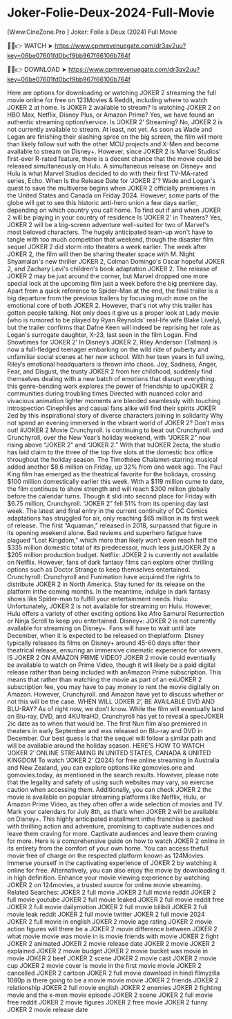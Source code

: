 # Joker-Folie-Deux-2024-Full-Movie
[Www.CineZone.Pro ] Joker: Folie à Deux (2024) Full Movie

🔴✅👉 WATCH ➤ https://www.cpmrevenuegate.com/dr3av2uu?key=06be07601fd0bcf9bb967f66106b764f

🔴✅👉 DOWNLOAD ➤ https://www.cpmrevenuegate.com/dr3av2uu?key=06be07601fd0bcf9bb967f66106b764f

Here are options for downloading or watching JOKER 2 streaming the full movie online for free
on 123Movies & Reddit, including where to watch JOKER 2 at home. Is JOKER 2 available to
stream? Is watching JOKER 2 on HBO Max, Netflix, Disney Plus, or Amazon Prime? Yes, we
have found an authentic streaming option/service.
Is 'JOKER 2' Streaming?
No, JOKER 2 is not currently available to stream. At least, not yet. As soon as Wade and Logan
are finishing their slashing spree on the big screen, the film will more than likely follow suit with
the other MCU projects and X-Men and become available to stream on Disney+. However, since
JOKER 2 is Marvel Studios' first-ever R-rated feature, there is a decent chance that the movie
could be released simultaneously on Hulu. A simultaneous release on Disney+ and Hulu is what
Marvel Studios decided to do with their first TV-MA-rated series, Echo.
When Is the Release Date for 'JOKER 2'?
Wade and Logan's quest to save the multiverse begins when JOKER 2 officially premieres in the
United States and Canada on Friday 2024. However, some parts of the globe will get to see this
historic anti-hero union a few days earlier, depending on which country you call home. To find
out if and when JOKER 2 will be playing in your country of residence
Is 'JOKER 2' in Theaters?
Yes, JOKER 2 will be a big-screen adventure well-suited for two of Marvel's most beloved
characters. The hugely anticipated team-up won't have to tangle with too much competition that
weekend, though the disaster film sequel JOKER 2 did storm into theaters a week earlier. The
week after JOKER 2, the film will then be sharing theater space with M. Night Shyamalan's new
thriller JOKER 2, Colman Domingo's Oscar hopeful JOKER 2, and Zachary Levi's children's
book adaptation JOKER 2.
The release of JOKER 2 may be just around the corner, but Marvel dropped one more special
look at the upcoming film just a week before the big premiere day. Apart from a quick reference
to Spider-Man at the end, the final trailer is a big departure from the previous trailers by focusing
much more on the emotional core of both JOKER 2. However, that's not why this trailer has
gotten people talking. Not only does it give us a proper look at Lady movie (who is rumored to
be played by Ryan Reynolds' real-life wife Blake Lively), but the trailer confirms that Dafne
Keen will indeed be reprising her role as Logan's surrogate daughter, X-23, last seen in the film
Logan.
Find Showtimes for ‘JOKER 2’
In Disney’s JOKER 2, Riley Anderson (Tallman) is now a full-fledged teenager embarking on
the wild ride of puberty and unfamiliar social scenes at her new school. With her teen years in
full swing, Riley’s emotional headquarters is thrown into chaos. Joy, Sadness, Anger, Fear, and
Disgust, the trusty JOKER 2 from her childhood, suddenly find themselves dealing with a new
batch of emotions that disrupt everything.
this genre-bending work explores the power of friendship to upJOKER 2 communities during
troubling times Directed with nuanced color and vivacious animation lighter moments are
blended seamlessly with touching introspection Cinephiles and casual fans alike will find their
spirits JOKER 2ed by this inspirational story of diverse characters joining in solidarity Why not
spend an evening immersed in the vibrant world of JOKER 2? Don’t miss out! #JOKER 2 Movie
Crunchyroll. is continuing to beat out Crunchyroll. and Crunchyroll, over the New Year’s
holiday weekend, with “JOKER 2” now rising above “JOKER 2” and “JOKER 2.” With that
trJOKER 2ecta, the studio has laid claim to the three of the top five slots at the domestic box
office throughout the holiday season.
The Timothéee Chalamet-starring musical added another $8.6 million on Friday, up 32% from
one week ago. The Paul King film has emerged as the theatrical favorite for the holidays,
crossing $100 million domestically earlier this week. With a $119 million cume to date, the film
continues to show strength and will reach $300 million globally before the calendar turns.
Though it slid into second place for Friday with $6.75 million, Crunchyroll. “JOKER 2” fell 51%
from its opening day last week. The latest and final entry in the current continuity of DC Comics
adaptations has struggled for air, only reaching $65 million in its first week of release. The first
“Aquaman,” released in 2018, surpassed that figure in its opening weekend alone. Bad reviews
and superhero fatigue have plagued “Lost Kingdom,” which more than likely won’t even reach
half the $335 million domestic total of its predecessor, much less justJOKER 2y a $205 million
production budget.
Netflix: JOKER 2 is currently not available on Netflix. However, fans of dark fantasy films can
explore other thrilling options such as Doctor Strange to keep themselves entertained.
Crunchyroll: Crunchyroll and Funimation have acquired the rights to distribute JOKER 2 in
North America. Stay tuned for its release on the platform inthe coming months. In the meantime,
indulge in dark fantasy shows like Spider-man to fulfill your entertainment needs.
Hulu: Unfortunately, JOKER 2 is not available for streaming on Hulu. However, Hulu offers a
variety of other exciting options like Afro Samurai Resurrection or Ninja Scroll to keep you
entertained.
Disney+: JOKER 2 is not currently available for streaming on Disney+. Fans will have to wait
until late December, when it is expected to be released on theplatform. Disney typically releases
its films on Disney+ around 45-60 days after their theatrical release, ensuring an immersive
cinematic experience for viewers.
IS JOKER 2 ON AMAZON PRIME VIDEO?
JOKER 2 movie could eventually be available to watch on Prime Video, though it will likely be
a paid digital release rather than being included with anAmazon Prime subscription. This means
that
rather than watching the movie as part of an exiJOKER 2 subscription fee, you may have to pay
money to rent the movie digitally on Amazon. However, Crunchyroll. and Amazon have yet to
discuss whether or not this will be the case.
WHEN WILL ‘JOKER 2’, BE AVAILABLE DVD AND BLU-RAY?
As of right now, we don’t know. While the film will eventually land on Blu-ray, DVD, and
4KUltraHD, Crunchyroll has yet to reveal a specJOKER 2ic date as to when that would be. The
first Nun film also premiered in theaters in early September and was released on Blu-ray and
DVD in December. Our best guess is that the sequel will follow a similar path and will be
available around the holiday season.
HERE’S HOW TO WATCH ‘JOKER 2’ ONLINE
STREAMING IN UNITED STATES, CANADA & UNITED
KINGDOM
To watch ‘JOKER 2’ (2024) for free online streaming in Australia and New Zealand, you can
explore options like gomovies.one and gomovies.today, as mentioned in the search results.
However, please note that the legality and safety of using such websites may vary, so exercise
caution when accessing them. Additionally, you can check JOKER 2 the movie is available on
popular streaming platforms like Netflix, Hulu, or Amazon Prime Video, as they often offer a
wide selection of movies and TV.
Mark your calendars for July 8th, as that’s when JOKER 2 will be available on Disney+. This
highly anticipated installment inthe franchise is packed with thrilling action and adventure,
promising to captivate audiences and leave them craving for more. Captivate audiences and leave
them craving for more.
Here is a comprehensive guide on how to watch JOKER 2 online in its entirety from the comfort
of your own home. You can access thefull movie free of charge on the respected platform known
as 124Movies. Immerse yourself in the captivating experience of JOKER 2 by watching it online
for free. Alternatively, you can also enjoy the movie by downloading it in high definition.
Enhance your movie viewing experience by watching JOKER 2 on 124movies, a trusted source
for online movie streaming.
Related Searches:
JOKER 2 full movie
JOKER 2 full movie reddit
JOKER 2 full movie youtube
JOKER 2 full movie leaked
JOKER 2 full movie reddit free
JOKER 2 full movie dailymotion
JOKER 2 full movie bilibili
JOKER 2 full movie leak reddit
JOKER 2 full movie twitter
JOKER 2 full movie 2024
JOKER 2 full movie in english
JOKER 2 movie age rating
JOKER 2 movie action figures
will there be a JOKER 2 movie
difference between JOKER 2
what movie movie was movie in
is movie friends with movie
JOKER 2 fight
JOKER 2 animated
JOKER 2 movie release date
JOKER 2 movie
JOKER 2 explained
JOKER 2 movie budget
JOKER 2 movie bucket
was movie in movie
JOKER 2 beef
JOKER 2 scene
JOKER 2 movie cast
JOKER 2 movie cup
JOKER 2 movie cover
is movie in the first movie movie
JOKER 2 cancelled
JOKER 2 cartoon
JOKER 2 full movie download in hindi filmyzilla 1080p
is there going to be a movie movie movie
JOKER 2 friends
JOKER 2 relationship
JOKER 2 full movie english
JOKER 2 enemies
JOKER 2 fighting
movie and the x-men movie episode
JOKER 2 scene
JOKER 2 full movie free reddit
JOKER 2 movie figures
JOKER 2 free movie
JOKER 2 funny
JOKER 2 movie release date
